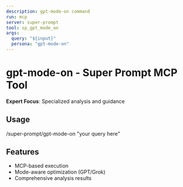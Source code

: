 ```yaml
---
description: gpt-mode-on command
run: mcp
server: super-prompt
tool: sp_gpt_mode_on
args:
  query: "${input}"
  persona: "gpt-mode-on"
---
```


# **gpt-mode-on - Super Prompt MCP Tool**

**Expert Focus**: Specialized analysis and guidance

## Usage
/super-prompt/gpt-mode-on "your query here"

## Features
- MCP-based execution
- Mode-aware optimization (GPT/Grok)
- Comprehensive analysis results

